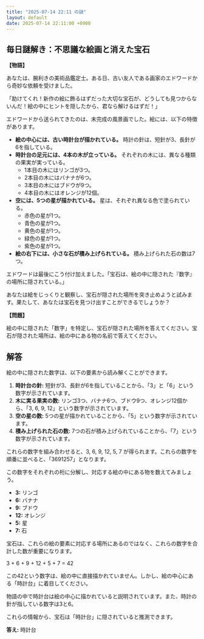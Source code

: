 ```yaml
---
title: "2025-07-14 22:11 の謎"
layout: default
date: 2025-07-14 22:11:00 +0900
---
```

## 毎日謎解き：不思議な絵画と消えた宝石

**【物語】**

あなたは、腕利きの美術品鑑定士。ある日、古い友人である画家のエドワードから奇妙な依頼を受けました。

「助けてくれ！新作の絵に飾るはずだった大切な宝石が、どうしても見つからないんだ！絵の中にヒントを隠したから、君なら解けるはずだ！」

エドワードから送られてきたのは、未完成の風景画でした。絵には、以下の特徴があります。

*   **絵の中心には、古い時計台が描かれている。** 時計の針は、短針が3、長針が6を指している。
*   **時計台の足元には、4本の木が立っている。** それぞれの木には、異なる種類の果実が実っている。
    *   1本目の木にはリンゴが3つ。
    *   2本目の木にはバナナが6つ。
    *   3本目の木にはブドウが9つ。
    *   4本目の木にはオレンジが12個。
*   **空には、5つの星が描かれている。** 星は、それぞれ異なる色で塗られている。
    *   赤色の星が1つ。
    *   青色の星が1つ。
    *   黄色の星が1つ。
    *   緑色の星が1つ。
    *   紫色の星が1つ。
*   **絵の右下には、小さな石が積み上げられている。** 積み上げられた石の数は7つ。

エドワードは最後にこう付け加えました。「宝石は、絵の中に隠された『数字』の場所に隠されている。」

あなたは絵をじっくりと観察し、宝石が隠された場所を突き止めようと試みます。果たして、あなたは宝石を見つけ出すことができるでしょうか？

**【問題】**

絵の中に隠された「数字」を特定し、宝石が隠された場所を答えてください。宝石が隠された場所は、絵の中にある物の名前で答えてください。

## 解答

絵の中に隠された数字は、以下の要素から読み解くことができます。

1.  **時計台の針:** 短針が3、長針が6を指していることから、「3」と「6」という数字が示されています。
2.  **木に実る果実の数:** リンゴ3つ、バナナ6つ、ブドウ9つ、オレンジ12個から、「3, 6, 9, 12」という数字が示されています。
3.  **空の星の数:** 5つの星が描かれていることから、「5」という数字が示されています。
4.  **積み上げられた石の数:** 7つの石が積み上げられていることから、「7」という数字が示されています。

これらの数字を組み合わせると、3, 6, 9, 12, 5, 7 が得られます。これらの数字を順番に並べると、「3691257」となります。

この数字をそれぞれの桁に分解し、対応する絵の中にある物を数えてみましょう。

*   **3:** リンゴ
*   **6:** バナナ
*   **9:** ブドウ
*   **12:** オレンジ
*   **5:** 星
*   **7:** 石

宝石は、これらの絵の要素に対応する場所にあるのではなく、これらの数字を合計した数が重要になります。

3 + 6 + 9 + 12 + 5 + 7 = 42

この42という数字は、絵の中に直接描かれていません。しかし、絵の中心にある「時計台」に着目してください。

物語の中で時計台は絵の中心に描かれていると説明されています。また、時計の針が指している数字は3と6。

これらの情報から、宝石は「時計台」に隠されていると推測できます。

**答え:** 時計台
